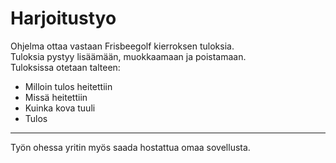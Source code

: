 # Harjoitustyo
Ohjelma ottaa vastaan Frisbeegolf kierroksen tuloksia.  
Tuloksia pystyy lisäämään, muokkaamaan ja poistamaan.  
Tuloksissa otetaan talteen: 
- Milloin tulos heitettiin
- Missä heitettiin
- Kuinka kova tuuli
- Tulos  

---
Työn ohessa yritin myös saada hostattua omaa sovellusta.
